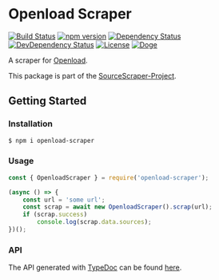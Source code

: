 # Openload Scraper

[![Build Status](https://travis-ci.org/OpenByteDev/SourceScraper.svg?branch=master)](https://travis-ci.org/OpenByteDev/SourceScraper)
[![npm version](https://badge.fury.io/js/openload-scraper.svg)](https://www.npmjs.com/package/openload-scraper)
[![Dependency Status](https://david-dm.org/OpenByteDev/SourceScraper/status.svg?path=packages%2Fopenload-scraper)](https://david-dm.org/OpenByteDev/SourceScraper?path=packages%2Fopenload-scraper)
[![DevDependency Status](https://david-dm.org/OpenByteDev/SourceScraper/dev-status.svg?path=packages%2Fopenload-scraper)](https://david-dm.org/OpenByteDev/SourceScraper?path=packages%2Fopenload-scraper&type=dev)
[![License](https://img.shields.io/github/license/mashape/apistatus.svg)](https://opensource.org/licenses/MIT)
[![Doge](https://img.shields.io/badge/doge-wow-yellow.svg)]()

A scraper for [Openload](https://www.oload.tv/).

This package is part of the [SourceScraper-Project](https://github.com/OpenByteDev/SourceScraper).


## Getting Started
### Installation
```bash
$ npm i openload-scraper
```


### Usage

```js
const { OpenloadScraper } = require('openload-scraper');

(async () => {
    const url = 'some url';
    const scrap = await new OpenloadScraper().scrap(url);
    if (scrap.success)
        console.log(scrap.data.sources);
})();
```


### API
The API generated with [TypeDoc](http://typedoc.org/) can be found [here](https://openbytedev.github.io/SourceScraper/packages/openload-scraper/docs/).
